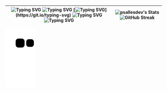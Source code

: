 | ![Typing SVG](https://readme-typing-svg.demolab.com?font=Iosevka&size=30&duration=1000&color=E6EDF3&vCenter=true&multiline=true&repeat=false&width=400&height=250&separator=%3C&lines=fn+main()%3C%7B%3C%E3%85%A4%E3%85%A4println!(%22Welcome...%22);%3C%7D) ![Typing SVG](https://readme-typing-svg.demolab.com?font=Iosevka&duration=1000&color=E6EDF3&vCenter=true&multiline=true&repeat=false&width=467&height=35&lines=%E2%80%A2+%F0%9F%93%81+I'm+currently+working+in%3A) [![Typing SVG](https://readme-typing-svg.demolab.com?font=Iosevka&size=15&duration=1000&color=E6EDF3&vCenter=true&multiline=true&repeat=false&width=467&height=35&separator=%3C&lines=%E3%85%A4-+Embedded+systems;)](https://git.io/typing-svg) ![Typing SVG](https://readme-typing-svg.demolab.com?font=Iosevka&size=15&duration=1000&color=E6EDF3&vCenter=true&multiline=true&repeat=false&width=467&height=35&separator=%3C&lines=%E3%85%A4-+Remote+access+malware+and+anti+degub;) ![Typing SVG](https://readme-typing-svg.demolab.com?font=Iosevka&size=15&duration=1000&color=E6EDF3&vCenter=true&multiline=true&repeat=false&width=467&height=35&separator=%3C&lines=%E3%85%A4-+LoRa%2C+RFID+and+computer+engineering;) | ![psallesdev's Stats](https://github-readme-stats.vercel.app/api?username=psallesdev&show_icons=true&count_private=true&bg_color=0d1117&border_radius=0&border_color=272D33&card_width=280) ![GitHub Streak](https://streak-stats.demolab.com?user=psallesdev&border_radius=0&card_width=280&border=272D33&background=0D1117&ring=132841&fire=296ECB&stroke=272D33&currStreakLabel=296ECB&currStreakNum=434D58&sideNums=434D58&sideLabels=434D58&dates=434D58&excludeDaysLabel=434D58) |
|--|--|

![snake gif](https://github.com/PSalleSDev/PSalleSDev/blob/output/github-contribution-grid-snake.svg)
